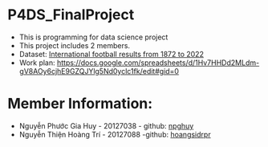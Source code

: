 # P4DS_FinalProject

- This is programming for data science project
- This project includes 2 members.
- Dataset: [International football results from 1872 to 2022](https://www.kaggle.com/datasets/cashncarry/fifaworldranking)
- Work plan: https://docs.google.com/spreadsheets/d/1Hv7HHDd2MLdm-gV8AOy6cjhE9GZQJYlg5Nd0yclc1fk/edit#gid=0

# Member Information:

- Nguyễn Phước Gia Huy - 20127038 - github: [npghuy](https://github.com/npghuy)
- Nguyễn Thiện Hoàng Trí - 20127088 -github: [hoangsidrpr](https://github.com/Saichi84)
